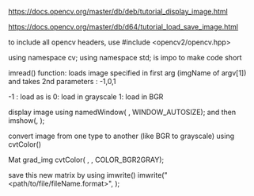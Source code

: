 https://docs.opencv.org/master/db/deb/tutorial_display_image.html

https://docs.opencv.org/master/db/d64/tutorial_load_save_image.html

to include all opencv headers, use #include <opencv2/opencv.hpp>

using namespace cv; using namespace std; is impo to make code short

imread() function: loads image specified in first arg (imgName of argv[1]) and takes 2nd parameters : -1,0,1

-1 : load as is
0: load in grayscale
1: load in BGR

display image using namedWindow( <windowName>, WINDOW_AUTOSIZE);
and then imshow(<windowName>, <matrixName>);

convert image from one type to another (like BGR to grayscale) using cvtColor()

Mat grad_img
cvtColor( <originalMat>, <newMat>, COLOR_BGR2GRAY);

save this new matrix by using imwrite()
imwrite("<path/to/file/fileName.format>", <newMat>);

